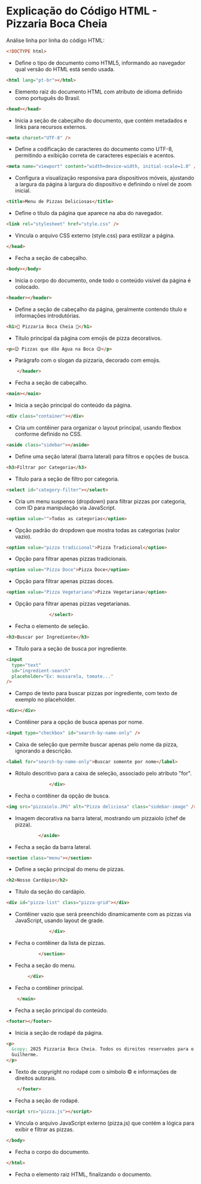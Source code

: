 # Explicação do Código HTML - Pizzaria Boca Cheia

Análise linha por linha do código HTML:

```html
<!DOCTYPE html>
```

- Define o tipo de documento como HTML5, informando ao navegador qual versão do HTML está sendo usada.

```html
<html lang="pt-br"></html>
```

- Elemento raiz do documento HTML com atributo de idioma definido como português do Brasil.

```html
<head></head>
```

- Inicia a seção de cabeçalho do documento, que contém metadados e links para recursos externos.

```html
<meta charset="UTF-8" />
```

- Define a codificação de caracteres do documento como UTF-8, permitindo a exibição correta de caracteres especiais e acentos.

```html
<meta name="viewport" content="width=device-width, initial-scale=1.0" />
```

- Configura a visualização responsiva para dispositivos móveis, ajustando a largura da página à largura do dispositivo e definindo o nível de zoom inicial.

```html
<title>Menu de Pizzas Deliciosas</title>
```

- Define o título da página que aparece na aba do navegador.

```html
<link rel="stylesheet" href="style.css" />
```

- Vincula o arquivo CSS externo (style.css) para estilizar a página.

```html
</head>
```

- Fecha a seção de cabeçalho.

```html
<body></body>
```

- Inicia o corpo do documento, onde todo o conteúdo visível da página é colocado.

```html
<header></header>
```

- Define a seção de cabeçalho da página, geralmente contendo título e informações introdutórias.

```html
<h1>🍕 Pizzaria Boca Cheia 🍕</h1>
```

- Título principal da página com emojis de pizza decorativos.

```html
<p>😉 Pizzas que dão Água na Boca 😉</p>
```

- Parágrafo com o slogan da pizzaria, decorado com emojis.

```html
    </header>
```

- Fecha a seção de cabeçalho.

```html
<main></main>
```

- Inicia a seção principal do conteúdo da página.

```html
<div class="container"></div>
```

- Cria um contêiner para organizar o layout principal, usando flexbox conforme definido no CSS.

```html
<aside class="sidebar"></aside>
```

- Define uma seção lateral (barra lateral) para filtros e opções de busca.

```html
<h3>Filtrar por Categoria</h3>
```

- Título para a seção de filtro por categoria.

```html
<select id="category-filter"></select>
```

- Cria um menu suspenso (dropdown) para filtrar pizzas por categoria, com ID para manipulação via JavaScript.

```html
<option value="">Todas as categorias</option>
```

- Opção padrão do dropdown que mostra todas as categorias (valor vazio).

```html
<option value="pizza tradicional">Pizza Tradicional</option>
```

- Opção para filtrar apenas pizzas tradicionais.

```html
<option value="Pizza Doce">Pizza Doce</option>
```

- Opção para filtrar apenas pizzas doces.

```html
<option value="Pizza Vegetariana">Pizza Vegetariana</option>
```

- Opção para filtrar apenas pizzas vegetarianas.

```html
                </select>
```

- Fecha o elemento de seleção.

```html
<h3>Buscar por Ingrediente</h3>
```

- Título para a seção de busca por ingrediente.

```html
<input
  type="text"
  id="ingredient-search"
  placeholder="Ex: mussarela, tomate..."
/>
```

- Campo de texto para buscar pizzas por ingrediente, com texto de exemplo no placeholder.

```html
<div></div>
```

- Contêiner para a opção de busca apenas por nome.

```html
<input type="checkbox" id="search-by-name-only" />
```

- Caixa de seleção que permite buscar apenas pelo nome da pizza, ignorando a descrição.

```html
<label for="search-by-name-only">Buscar somente por nome</label>
```

- Rótulo descritivo para a caixa de seleção, associado pelo atributo "for".

```html
                </div>
```

- Fecha o contêiner da opção de busca.

```html
<img src="pizzaiolo.JPG" alt="Pizza deliciosa" class="sidebar-image" />
```

- Imagem decorativa na barra lateral, mostrando um pizzaiolo (chef de pizza).

```html
            </aside>
```

- Fecha a seção da barra lateral.

```html
<section class="menu"></section>
```

- Define a seção principal do menu de pizzas.

```html
<h2>Nosso Cardápio</h2>
```

- Título da seção do cardápio.

```html
<div id="pizza-list" class="pizza-grid"></div>
```

- Contêiner vazio que será preenchido dinamicamente com as pizzas via JavaScript, usando layout de grade.

```html
                </div>
```

- Fecha o contêiner da lista de pizzas.

```html
            </section>
```

- Fecha a seção do menu.

```html
        </div>
```

- Fecha o contêiner principal.

```html
    </main>
```

- Fecha a seção principal do conteúdo.

```html
<footer></footer>
```

- Inicia a seção de rodapé da página.

```html
<p>
  &copy; 2025 Pizzaria Boca Cheia. Todos os direitos reservados para o
  Guilherme.
</p>
```

- Texto de copyright no rodapé com o símbolo © e informações de direitos autorais.

```html
    </footer>
```

- Fecha a seção de rodapé.

```html
<script src="pizza.js"></script>
```

- Vincula o arquivo JavaScript externo (pizza.js) que contém a lógica para exibir e filtrar as pizzas.

```html
</body>
```

- Fecha o corpo do documento.

```html
</html>
```

- Fecha o elemento raiz HTML, finalizando o documento.
